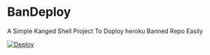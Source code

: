 # BanDeploy
A Simple Kanged Shell Project To Doploy heroku Banned Repo Easily

[![Deploy](https://te.legra.ph/file/5bd6f09fff2ac88c5a554.jpg)](https://heroku.com/deploy?template=https://github.com/ToxicCybers/BanDeploy)
